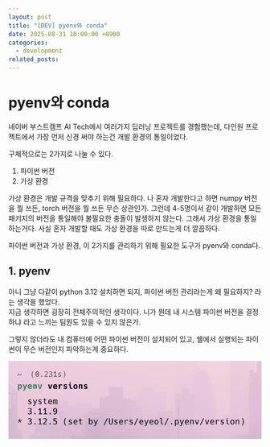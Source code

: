 ```yaml
---
layout: post
title: "[DEV] pyenv와 conda"
date: 2025-08-31 10:00:00 +0900
categories:
  - development
related_posts:
---
```


# pyenv와 conda

네이버 부스트캠프 AI Tech에서 여러가지 딥러닝 프로젝트를 경험했는데, 다인원 프로젝트에서 가장 먼저 신경 써야 하는건 개발 환경의 통일이었다.

구체적으로는 2가지로 나눌 수 있다.

1. 파이썬 버전
2. 가상 환경

가상 환경은 개발 규격을 맞추기 위해 필요하다. 나 혼자 개발한다고 하면 numpy 버전을 뭘 쓰든, torch 버전을 뭘 쓰든 무슨 상관인가. 그런데 4-5명이서 같이 개발하면 모든 패키지의 버전을 통일해야 불필요한 충돌이 발생하지 않는다. 그래서 가상 환경을 통일하는거다. 사실 혼자 개발할 때도 가상 환경을 따로 만드는게 더 깔끔하다.

파이썬 버전과 가상 환경, 이 2가지를 관리하기 위해 필요한 도구가 pyenv와 conda다.

## 1. pyenv

아니 그냥 다같이 python 3.12 설치하면 되지, 파이썬 버전 관리라는게 왜 필요하지? 라는 생각을 했었다.</br>
지금 생각하면 굉장히 전체주의적인 생각이다. 니가 뭔데 내 시스템 파이썬 버전을 결정하냐 라고 느끼는 팀원도 있을 수 있지 않은가.

그렇지 않더라도 내 컴퓨터에 어떤 파이썬 버전이 설치되어 있고, 쉘에서 실행되는 파이썬이 무슨 버전인지 파악하는게 중요하다.

![pyenv 설치 화면](/assets/diary/pyenv1.png)
